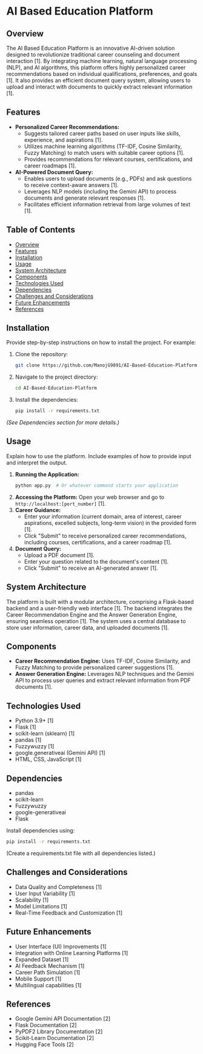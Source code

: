 # AI Based Education Platform

## Overview

The AI Based Education Platform is an innovative AI-driven solution designed to revolutionize traditional career counseling and document interaction [1]. By integrating machine learning, natural language processing (NLP), and AI algorithms, this platform offers highly personalized career recommendations based on individual qualifications, preferences, and goals [1]. It also provides an efficient document query system, allowing users to upload and interact with documents to quickly extract relevant information [1].

## Features

*   **Personalized Career Recommendations:**
    *   Suggests tailored career paths based on user inputs like skills, experience, and aspirations [1].
    *   Utilizes machine learning algorithms (TF-IDF, Cosine Similarity, Fuzzy Matching) to match users with suitable career options [1].
    *   Provides recommendations for relevant courses, certifications, and career roadmaps [1].
*   **AI-Powered Document Query:**
    *   Enables users to upload documents (e.g., PDFs) and ask questions to receive context-aware answers [1].
    *   Leverages NLP models (including the Gemini API) to process documents and generate relevant responses [1].
    *   Facilitates efficient information retrieval from large volumes of text [1].

## Table of Contents

*   [Overview](#overview)
*   [Features](#features)
*   [Installation](#installation)
*   [Usage](#usage)
*   [System Architecture](#system-architecture)
*   [Components](#components)
*   [Technologies Used](#technologies-used)
*   [Dependencies](#dependencies)
*   [Challenges and Considerations](#challenges-and-considerations)
*   [Future Enhancements](#future-enhancements)
*   [References](#references)

## Installation

Provide step-by-step instructions on how to install the project.  For example:

1.  Clone the repository:
    ```bash
    git clone https://github.com/ManojG9891/AI-Based-Education-Platform.git
    ```
2.  Navigate to the project directory:
    ```bash
    cd AI-Based-Education-Platform
    ```
3.  Install the dependencies:
    ```bash
    pip install -r requirements.txt
    ```
   *(See Dependencies section for more details.)*

## Usage

Explain how to use the platform. Include examples of how to provide input and interpret the output.

1.  **Running the Application:**
    ```bash
    python app.py  # Or whatever command starts your application
    ```
2.  **Accessing the Platform:** Open your web browser and go to `http://localhost:[port_number]` [1].
3.  **Career Guidance:**
    *   Enter your information (current domain, area of interest, career aspirations, excelled subjects, long-term vision) in the provided form [1].
    *   Click "Submit" to receive personalized career recommendations, including courses, certifications, and a career roadmap [1].
4.  **Document Query:**
    *   Upload a PDF document [1].
    *   Enter your question related to the document's content [1].
    *   Click "Submit" to receive an AI-generated answer [1].

## System Architecture

The platform is built with a modular architecture, comprising a Flask-based backend and a user-friendly web interface [1]. The backend integrates the Career Recommendation Engine and the Answer Generation Engine, ensuring seamless operation [1]. The system uses a central database to store user information, career data, and uploaded documents [1].

## Components

*   **Career Recommendation Engine:**  Uses TF-IDF, Cosine Similarity, and Fuzzy Matching to provide personalized career suggestions [1].
*   **Answer Generation Engine:** Leverages NLP techniques and the Gemini API to process user queries and extract relevant information from PDF documents [1].

## Technologies Used

*   Python 3.9+ [1]
*   Flask [1]
*   scikit-learn (sklearn) [1]
*   pandas [1]
*   Fuzzywuzzy [1]
*   google.generativeai (Gemini API) [1]
*   HTML, CSS, JavaScript [1]

## Dependencies

*   pandas
*   scikit-learn
*   Fuzzywuzzy
*   google-generativeai
*   Flask

Install dependencies using:

```bash
pip install -r requirements.txt
```

(Create a requirements.txt file with all dependencies listed.)

## Challenges and Considerations

*   Data Quality and Completeness [1]
*   User Input Variability [1]
*   Scalability [1]
*   Model Limitations [1]
*   Real-Time Feedback and Customization [1]


## Future Enhancements

*   User Interface (UI) Improvements [1]
*   Integration with Online Learning Platforms [1]
*   Expanded Dataset [1]
*   AI Feedback Mechanism [1]
*   Career Path Simulation [1]
*   Mobile Support [1]
*   Multilingual capabilities [1]



## References

*   Google Gemini API Documentation [2]
*   Flask Documentation [2]
*   PyPDF2 Library Documentation [2]
*   Scikit-Learn Documentation [2]
*   Hugging Face Tools [2]
